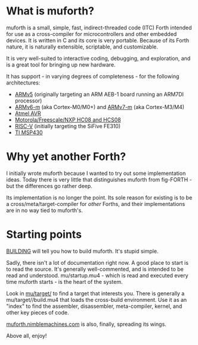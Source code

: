 
# What is muforth?

muforth is a small, simple, fast, indirect-threaded code (ITC) Forth intended
for use as a cross-compiler for microcontrollers and other embedded devices.
It is written in C and its core is very portable. Because of its Forth nature,
it is naturally extensible, scriptable, and customizable.

It is very well-suited to interactive coding, debugging, and exploration, and
is a great tool for bringing up new hardware.

It has support - in varying degrees of completeness - for the following
architectures:

  * [ARMv5](https://github.com/nimblemachines/muforth/tree/master/mu/target/ARM/v5)
    (originally targeting an ARM AEB-1 board running an ARM7DI processor)
  * [ARMv6-m](https://github.com/nimblemachines/muforth/tree/master/mu/target/ARM/v6-m) (aka Cortex-M0/M0+) and [ARMv7-m](https://github.com/nimblemachines/muforth/tree/master/mu/target/ARM/v7-m) (aka Cortex-M3/M4)
  * [Atmel AVR](https://github.com/nimblemachines/muforth/tree/master/mu/target/AVR)
  * [Motorola/Freescale/NXP HC08 and HCS08](https://github.com/nimblemachines/muforth/tree/master/mu/target/HC08)
  * [RISC-V](https://github.com/nimblemachines/muforth/tree/master/mu/target/RISC-V)
    (initially targeting the SiFive FE310)
  * [TI MSP430](https://github.com/nimblemachines/muforth/tree/master/mu/target/MSP430)


# Why yet another Forth?

I initially wrote muforth because I wanted to try out some implementation
ideas. Today there is very little that distinguishes muforth from fig-FORTH -
but the differences go rather deep.

Its implementation is no longer the point. Its sole reason for existing
is to be a cross/meta/target-compiler for _other_ Forths, and their
implementations are in no way tied to muforth's.


# Starting points

[BUILDING](https://github.com/nimblemachines/muforth/blob/master/BUILDING)
will tell you how to build muforth. It's stupid simple.

Sadly, there isn't a lot of documentation right now. A good place to start is
to read the source. It's generally well-commented, and is intended to be read
and understood. mu/startup.mu4 - which is read and executed every time muforth
starts - is the heart of the system.

Look in
[mu/target/](https://github.com/nimblemachines/muforth/tree/master/mu/target)
to find a target that interests you. There is generally a
mu/target/<target>/build.mu4 that loads the cross-build environment. Use it as
an "index" to find the assembler, disassembler, meta-compiler, kernel, and
other key pieces of code.

[muforth.nimblemachines.com](http://muforth.nimblemachines.com/) is also,
finally, spreading its wings.

Above all, enjoy!
